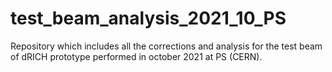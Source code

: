 # test_beam_analysis_2021_10_PS
Repository which includes all the corrections and analysis for the test beam of dRICH prototype performed in october 2021 at PS (CERN).
